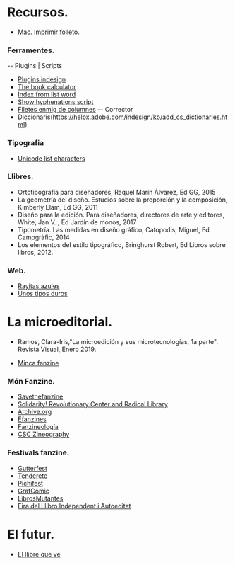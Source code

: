 # Recursos.
- [Mac. Imprimir folleto.](https://www.cice.es/noticia/tutorial-dilema-pdf-impresion-mac/)
### Ferramentes.
-- Plugins | Scripts
* [Plugins indesign](https://helpx.adobe.com/es/indesign/plug-ins.html)
* [The book calculator](http://www.bepxlagency.be/thebookcalculator/)
* [Index from list word](http://www.kahrel.plus.com/indesign/index_independent.html)
* [Show hyphenations script](http://in-tools.com/article/show-hyphenations-script/)
* [Filetes enmig de columnes](http://www.indiscripts.com/post/2012/09/getting-started-with-ingutter2)
-- Corrector
* Diccionaris(https://helpx.adobe.com/indesign/kb/add_cs_dictionaries.html)
### Tipografia
* [Unicode list characters](https://en.wikipedia.org/wiki/List_of_Unicode_characters)
### Llibres.
* Ortotipografía para diseñadores, Raquel Marín Álvarez, Ed GG, 2015
* La geometría del diseño. Estudios sobre la proporción y la composición, Kimberly Elam, Ed GG, 2011
* Diseño para la edición. Para diseñadores, directores de arte y editores, White, Jan V. , Ed Jardín de monos, 2017
* Tipometría. Las medidas en diseño gráfico, Catopodis, Miguel, Ed Campgràfic, 2014
* Los elementos del estilo tipográfico, Bringhurst Robert, Ed Libros sobre libros, 2012.
### Web.
* [Rayitas azules](https://www.rayitasazules.com/)
* [Unos tipos duros](https://www.unostiposduros.com/)
# La microeditorial.
* Ramos, Clara-Iris,"La microedición y sus microtecnologías, 1a parte". Revista Visual, Enero 2019.

* [Minca fanzine](http://fanzinoteca.net/docs/Minca01_CAST_sreen.pdf)
### Món Fanzine.
* [Savethefanzine](http://savethefanzine.com)
* [Solidarity! Revolutionary Center and Radical Library](https://archive.org/details/solidarityrevolutionarycenter&tab=collection
) 
* [Archive.org](https://archive.org/details/solidarityrevolutionarycenter&tab=collection)
* [Efanzines](http://efanzines.com/)
* [Fanzineología](http://www.fanzineologia.net/)
* [CSC Zineography](http://csczine.tumblr.com/)

### Festivals fanzine.
* [Gutterfest](http://gutterfest.tumblr.com/)
* [Tenderete](http://tenderetefestival.com/)
* [Pichifest](https://pichifest.tumblr.com/)
* [GrafComic](https://grafcomic.com/)
* [LibrosMutantes](http://librosmutantes.com/)
* [Fira del Llibro Independent i Autoeditat](http://fliabcn.tumblr.com/)
# El futur.
* [El llibre que ve](http://lab.cccb.org/ca/el-llibre-que-ve/)
